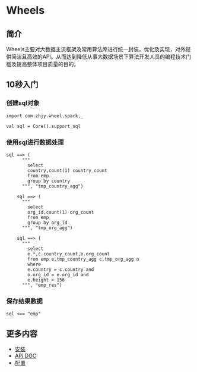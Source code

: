 # Wheels
## 简介
Wheels主要对大数据主流框架及常用算法库进行统一封装，优化及实现，对外提供简洁且高效的API。从而达到降低从事大数据场景下算法开发人员的编程技术门槛及提高整体项目质量的目的。
## 10秒入门
### 创建sql对象
```
import com.zhjy.wheel.spark._

val sql = Core().support_sql
```
### 使用sql进行数据处理
```
sql ==> (
      """
        select
        country,count(1) country_count
        from emp
        group by country
      """, "tmp_country_agg")

    sql ==> (
      """
        select
        org_id,count(1) org_count
        from emp
        group by org_id
      """, "tmp_org_agg")

    sql ==> (
      """
        select
        e.*,c.country_count,o.org_count
        from emp e,tmp_country_agg c,tmp_org_agg o
        where
        e.country = c.country and
        o.org_id = e.org_id and
        e.height > 156
      """, "emp_res")
```
### 保存结果数据
```
sql <== "emp"
```
## 更多内容
+ [安装](https://gitlab.com/chieftain/wheels/wikis/install)
+ [API DOC](https://gitlab.com/chieftain/wheels/wikis/api-doc)
+ [配置](https://gitlab.com/chieftain/wheels/wikis/conf)